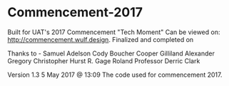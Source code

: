 # Commencement-2017
Built for UAT's 2017 Commencement "Tech Moment"
Can be viewed on: http://commencement.wulf.design.
Finalized and completed on

Thanks to -
Samuel Adelson
Cody Boucher
Cooper Gilliland
Alexander Gregory
Christopher Hurst
R. Gage Roland
Professor Derric Clark

Version 1.3
5 May 2017 @ 13:09
The code used for commencement 2017.
